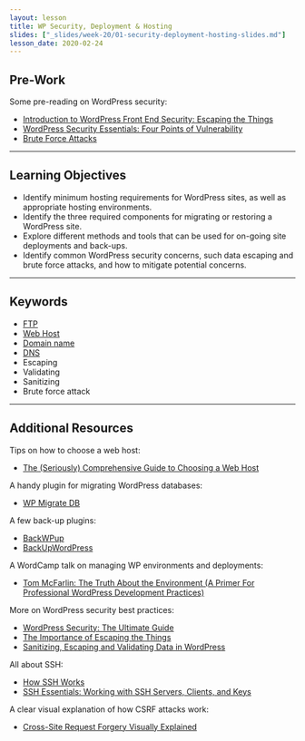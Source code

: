 ```yaml
---
layout: lesson
title: WP Security, Deployment & Hosting
slides: ["_slides/week-20/01-security-deployment-hosting-slides.md"]
lesson_date: 2020-02-24
---
```


## Pre-Work

Some pre-reading on WordPress security:

- [Introduction to WordPress Front End Security: Escaping the Things](https://css-tricks.com/introduction-to-wordpress-front-end-security-escaping-the-things/)
- [WordPress Security Essentials: Four Points of Vulnerability](http://premium.wpmudev.org/blog/wordpress-security-essentials-four-points-of-vulnerability/)
- [Brute Force Attacks](https://codex.wordpress.org/Brute_Force_Attacks)

---

## Learning Objectives

- Identify minimum hosting requirements for WordPress sites, as well as appropriate hosting environments.
- Identify the three required components for migrating or restoring a WordPress site.
- Explore different methods and tools that can be used for on-going site deployments and back-ups.
- Identify common WordPress security concerns, such data escaping and brute force attacks, and how to mitigate potential concerns.

---

## Keywords

- [FTP](https://developer.mozilla.org/en-US/Learn/Upload_files_to_a_web_server)
- [Web Host](http://en.wikipedia.org/wiki/Web_hosting_service)
- [Domain name](https://developer.mozilla.org/en-US/docs/Glossary/Domain_name)
- [DNS](http://searchnetworking.techtarget.com/definition/domain-name-system)
- Escaping
- Validating
- Sanitizing
- Brute force attack

---

## Additional Resources

Tips on how to choose a web host:

- [The (Seriously) Comprehensive Guide to Choosing a Web Host](https://webdesign.tutsplus.com/tutorials/the-seriously-comprehensive-guide-to-choosing-a-web-host--cms-25430)

A handy plugin for migrating WordPress databases:

- [WP Migrate DB](https://wordpress.org/plugins/wp-migrate-db/)

A few back-up plugins:

- [BackWPup](https://wordpress.org/plugins/backwpup/)
- [BackUpWordPress](https://wordpress.org/plugins/backupwordpress/)

A WordCamp talk on managing WP environments and deployments:

- [Tom McFarlin: The Truth About the Environment (A Primer For Professional WordPress Development Practices)](http://wordpress.tv/2016/04/06/tom-mcfarlin-the-truth-about-the-environment-a-primer-for-professional-wordpress-development-practices/)

More on WordPress security best practices:

- [WordPress Security: The Ultimate Guide](http://premium.wpmudev.org/blog/keeping-wordpress-secure-the-ultimate-guide/)
- [The Importance of Escaping the Things](https://vip.wordpress.com/2014/06/20/the-importance-of-escaping-all-the-things/)
- [Sanitizing, Escaping and Validating Data in WordPress](http://www.sitepoint.com/sanitizing-escaping-validating-data-in-wordpress/)

All about SSH:

- [How SSH Works](https://www.youtube.com/watch?v=zlv9dI-9g1U)
- [SSH Essentials: Working with SSH Servers, Clients, and Keys](https://www.digitalocean.com/community/tutorials/ssh-essentials-working-with-ssh-servers-clients-and-keys)

A clear visual explanation of how CSRF attacks work:

- [Cross-Site Request Forgery Visually Explained](https://blog.barricade.io/cross-site-request-forgery-visually-explained/)
